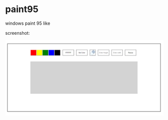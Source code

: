 # paint95
windows paint 95 like

screenshot:

![paint95](https://github.com/jonatan1040/paint95/blob/master/screenshoot.PNG)

